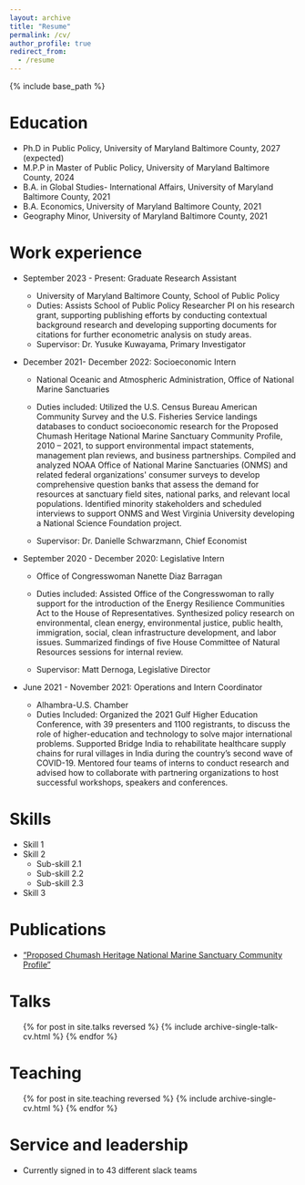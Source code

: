 ```yaml
---
layout: archive
title: "Resume"
permalink: /cv/
author_profile: true
redirect_from:
  - /resume
---
```


{% include base_path %}

Education
======
* Ph.D in Public Policy, University of Maryland Baltimore County, 2027 (expected)
* M.P.P in Master of Public Policy, University of Maryland Baltimore County, 2024
* B.A. in Global Studies- International Affairs, University of Maryland Baltimore County, 2021
* B.A. Economics, University of Maryland Baltimore County, 2021
* Geography Minor, University of Maryland Baltimore County, 2021

Work experience
======
* September 2023 - Present: Graduate Research Assistant
  * University of Maryland Baltimore County, School of Public Policy 
  * Duties: Assists School of Public Policy Researcher PI on his research grant, supporting publishing efforts by conducting contextual background research and developing supporting documents for citations for further econometric analysis on study areas. 
  * Supervisor: Dr. Yusuke Kuwayama, Primary Investigator

* December 2021- December 2022: Socioeconomic Intern
  * National Oceanic and Atmospheric Administration, Office of National Marine Sanctuaries
  * Duties included: Utilized the U.S. Census Bureau American Community Survey and the U.S. Fisheries Service landings databases to conduct socioeconomic research for the Proposed Chumash Heritage National Marine Sanctuary Community Profile, 2010 – 2021, to support environmental impact statements, management plan reviews, and business partnerships. Compiled and analyzed NOAA Office of National Marine Sanctuaries (ONMS) and related federal organizations' consumer surveys to develop comprehensive question banks that assess the demand for resources at sanctuary field sites, national parks, and relevant local populations. Identified minority stakeholders and scheduled interviews to support ONMS and West Virginia University developing a National Science Foundation project. 

  * Supervisor: Dr. Danielle Schwarzmann, Chief Economist

* September 2020 - December 2020: Legislative Intern
  * Office of Congresswoman Nanette Diaz Barragan
  * Duties included: Assisted Office of the Congresswoman to rally support for the introduction of the Energy Resilience Communities Act to the House of Representatives. Synthesized policy research on environmental, clean energy, environmental justice, public health, immigration, social, clean infrastructure development, and labor issues. Summarized findings of five House Committee of Natural Resources sessions for internal review. 

  * Supervisor: Matt Dernoga, Legislative Director
 
* June 2021 - November 2021: Operations and Intern Coordinator
  * Alhambra-U.S. Chamber
  * Duties Included: Organized the 2021 Gulf Higher Education Conference, with 39 presenters and 1100 registrants, to discuss the role of higher-education and technology to solve major international problems. Supported Bridge India to rehabilitate healthcare supply chains for rural villages in India during the country’s second wave of COVID-19. Mentored four teams of interns to conduct research and advised how to collaborate with partnering organizations to host successful workshops, speakers and conferences.  

Skills
======
* Skill 1
* Skill 2
  * Sub-skill 2.1
  * Sub-skill 2.2
  * Sub-skill 2.3
* Skill 3

Publications
======
  - [“Proposed Chumash Heritage National Marine Sanctuary Community Profile”](https://nmssanctuaries.blob.core.windows.net/sanctuaries-prod/media/docs/20230406-proposed-chnms-report.pdf)
  
Talks
======
  <ul>{% for post in site.talks reversed %}
    {% include archive-single-talk-cv.html  %}
  {% endfor %}</ul>
  
Teaching
======
  <ul>{% for post in site.teaching reversed %}
    {% include archive-single-cv.html %}
  {% endfor %}</ul>
  
Service and leadership
======
* Currently signed in to 43 different slack teams

